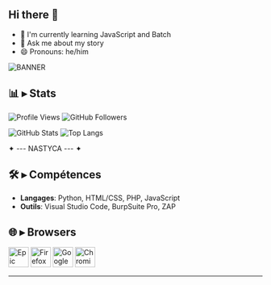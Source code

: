 ## Hi there 👋

- 🌱 I'm currently learning JavaScript and Batch
- 💬 Ask me about my story
- 😄 Pronouns: he/him

![BANNER](https://i.ibb.co/3STJwjN/Banni-re-Nastyca-Couleur.png)

## 📊 ▸ Stats
![Profile Views](https://komarev.com/ghpvc/?username=nastyca&label=Profile%20views&color=0085ff&style=flat) ![GitHub Followers](https://img.shields.io/github/followers/Nastyca?style=social)

![GitHub Stats](https://github-readme-stats.vercel.app/api?username=Nastyca&show_icons=true&theme=radical) 
![Top Langs](https://github-readme-stats.vercel.app/api/top-langs/?username=Nastyca&layout=compact&theme=radical)

✦ --- NASTYCA --- ✦

## 🛠️ ▸ Compétences
- **Langages**: Python, HTML/CSS, PHP, JavaScript
- **Outils**: Visual Studio Code, BurpSuite Pro, ZAP

## 🌐 ▸ Browsers
<img src="https://play-lh.googleusercontent.com/fK7sNgC6gPtsJUOU6v6qJHvH9wo3gi2O3XHV3unB6arktwBiWeUXAmOUl0lhXNlnKA" width="40" height="40" alt="Epic Privacy Browser" /> <img src="https://upload.wikimedia.org/wikipedia/commons/8/84/Mozilla_Firefox_3.5_logo.png" width="40" height="40" alt="Firefox" /> <img src="https://upload.wikimedia.org/wikipedia/commons/thumb/e/e1/Google_Chrome_icon_%28February_2022%29.svg/2048px-Google_Chrome_icon_%28February_2022%29.svg.png" width="40" height="40" alt="Google Chrome" /> <img src="https://upload.wikimedia.org/wikipedia/commons/2/28/Chromium_Logo.svg" width="40" height="40" alt="Chromium" />

---
